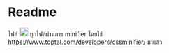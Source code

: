 # Readme
ไฟล์ <img height="20px" src="https://camo.githubusercontent.com/367dd0be4d8a115eea884c2794dd1ab8751034782a4cf9f0d0c1155fd984a7d0/68747470733a2f2f63646e2e737667706f726e2e636f6d2f6c6f676f732f6373732d332e737667" /> 
ทุกไฟล์ผ่านการ minifier โดยใช้ https://www.toptal.com/developers/cssminifier/ มาแล้ว
